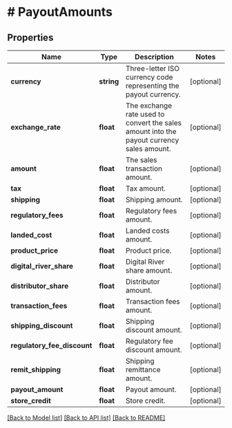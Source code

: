 # # PayoutAmounts

## Properties

Name | Type | Description | Notes
------------ | ------------- | ------------- | -------------
**currency** | **string** | Three-letter ISO currency code representing the payout currency. | [optional]
**exchange_rate** | **float** | The exchange rate used to convert the sales amount into the payout currency sales amount. | [optional]
**amount** | **float** | The sales transaction amount. | [optional]
**tax** | **float** | Tax amount. | [optional]
**shipping** | **float** | Shipping amount. | [optional]
**regulatory_fees** | **float** | Regulatory fees amount. | [optional]
**landed_cost** | **float** | Landed costs amount. | [optional]
**product_price** | **float** | Product price. | [optional]
**digital_river_share** | **float** | Digital River share amount. | [optional]
**distributor_share** | **float** | Distributor amount. | [optional]
**transaction_fees** | **float** | Transaction fees amount. | [optional]
**shipping_discount** | **float** | Shipping discount amount. | [optional]
**regulatory_fee_discount** | **float** | Regulatory fee discount amount. | [optional]
**remit_shipping** | **float** | Shipping remittance amount. | [optional]
**payout_amount** | **float** | Payout amount. | [optional]
**store_credit** | **float** | Store credit. | [optional]

[[Back to Model list]](../../README.md#models) [[Back to API list]](../../README.md#endpoints) [[Back to README]](../../README.md)
